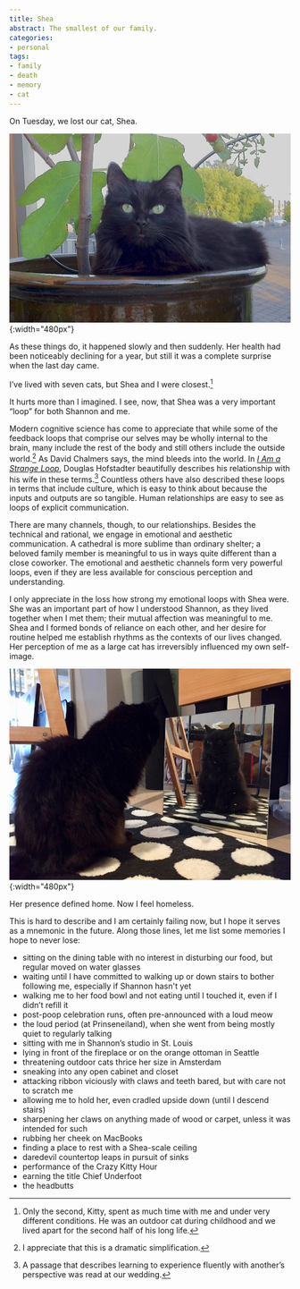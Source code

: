 ```yaml
---
title: Shea
abstract: The smallest of our family.
categories:
- personal
tags:
- family
- death
- memory
- cat
---
```


On Tuesday, we lost our cat, Shea.

![Shea in Seattle](01-26-shea/shea-planter.jpg){:width="480px"}

As these things do, it happened slowly and then suddenly. Her health had been noticeably declining for a year, but still it was a complete surprise when the last day came.

I’ve lived with seven cats, but Shea and I were closest.[^kitty]

[^kitty]: Only the second, Kitty, spent as much time with me and under very different conditions. He was an outdoor cat during childhood and we lived apart for the second half of his long life.

It hurts more than I imagined. I see, now, that Shea was a very important “loop” for both Shannon and me.

Modern cognitive science has come to appreciate that while some of the feedback loops that comprise our selves may be wholly internal to the brain, many include the rest of the body and still others include the outside world.[^loop] As David Chalmers says, the mind bleeds into the world. In _[I Am a Strange Loop](https://www.goodreads.com/book/show/2666176.I_Am_a_Strange_Loop)_, Douglas Hofstadter beautifully describes his relationship with his wife in these terms.[^strange] Countless others have also described these loops in terms that include culture, which is easy to think about because the inputs and outputs are so tangible. Human relationships are easy to see as loops of explicit communication.

[^loop]: I appreciate that this is a dramatic simplification.
[^strange]: A passage that describes learning to experience fluently with another’s perspective was read at our wedding.

There are many channels, though, to our relationships. Besides the technical and rational, we engage in emotional and aesthetic communication. A cathedral is more sublime than ordinary shelter; a beloved family member is meaningful to us in ways quite different than a close coworker. The emotional and aesthetic channels form very powerful loops, even if they are less available for conscious perception and understanding.

I only appreciate in the loss how strong my emotional loops with Shea were. She was an important part of how I understood Shannon, as they lived together when I met them; their mutual affection was meaningful to me. Shea and I formed bonds of reliance on each other, and her desire for routine helped me establish rhythms as the contexts of our lives changed. Her perception of me as a large cat has irreversibly influenced my own self-image.

![Shea reflects](01-26-shea/shea-mirror.jpg){:width="480px"}

Her presence defined home. Now I feel homeless.

This is hard to describe and I am certainly failing now, but I hope it serves as a mnemonic in the future. Along those lines, let me list some memories I hope to never lose:

- sitting on the dining table with no interest in disturbing our food, but regular moved on water glasses
- waiting until I have committed to walking up or down stairs to bother following me, especially if Shannon hasn't yet
- walking me to her food bowl and not eating until I touched it, even if I didn’t refill it
- post-poop celebration runs, often pre-announced with a loud meow
- the loud period (at Prinseneiland), when she went from being mostly quiet to regularly talking
- sitting with me in Shannon’s studio in St. Louis
- lying in front of the fireplace or on the orange ottoman in Seattle
- threatening outdoor cats thrice her size in Amsterdam
- sneaking into any open cabinet and closet
- attacking ribbon viciously with claws and teeth bared, but with care not to scratch me
- allowing me to hold her, even cradled upside down (until I descend stairs)
- sharpening her claws on anything made of wood or carpet, unless it was intended for such
- rubbing her cheek on MacBooks
- finding a place to rest with a Shea-scale ceiling
- daredevil countertop leaps in pursuit of sinks
- performance of the Crazy Kitty Hour
- earning the title Chief Underfoot
- the headbutts

